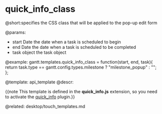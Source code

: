 quick_info_class
=============

@short:specifies the CSS class that will be applied to  the pop-up edit form

@params: 
- start		Date		the date when a task is scheduled to begin
- end		Date		the date when a task is scheduled to be completed
- task		object		the task object


@example:
gantt.templates.quick_info_class = function(start, end, task){ 
	return task.type == gantt.config.types.milestone ? "milestone_popup" : "";
};

@template:	api_template
@descr:

{{note This template is defined in the **quick_info.js** extension, so you need to activate the [quick_info](desktop/extensions_list.md#quickinfo) plugin.}}



@related:
desktop/touch_templates.md